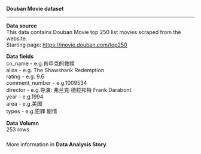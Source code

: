 **Douban Movie dataset**
***


**Data source**
</br>
   This data contains Douban Movie top 250 list movies scraped from the website.
</br>
   Starting page:
   https://movie.douban.com/top250
   
   
**Data fields**
</br>
   cn_name - e.g.肖申克的救赎
</br>alias - e.g. The Shawshank Redemption
</br>rating - e.g. 9.6
</br>comment_number - e.g.1009534
</br>director - e.g.导演: 弗兰克·德拉邦特 Frank Darabont
</br>year - e.g.1994
</br>area - e.g.美国
</br>types - e.g.犯罪 剧情  
  
  
**Data Volumn**
</br>
   253 rows

###
More information in **Data Analysis Story**.
